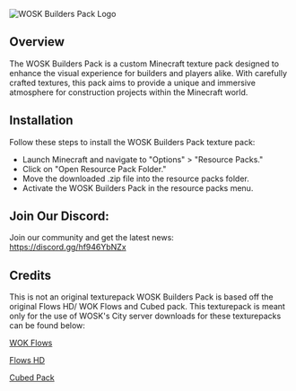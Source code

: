 ![WOSK Builders Pack Logo](https://github.com/WOSK24/WOSK-Builders-Pack/assets/142062862/dfc63c9b-fb7c-4317-a147-0247f9e6926d)
## Overview

The WOSK Builders Pack is a custom Minecraft texture pack designed to enhance the visual experience for builders and players alike. With carefully crafted textures, this pack aims to provide a unique and immersive atmosphere for construction projects within the Minecraft world.

## Installation

Follow these steps to install the WOSK Builders Pack texture pack:

   - Launch Minecraft and navigate to "Options" > "Resource Packs."
   - Click on "Open Resource Pack Folder."
   - Move the downloaded .zip file into the resource packs folder.
   - Activate the WOSK Builders Pack in the resource packs menu.

## Join Our Discord:

Join our community and get the latest news: https://discord.gg/hf946YbNZx

## Credits

This is not an original texturepack WOSK Builders Pack is based off the original Flows HD/ WOK Flows and Cubed pack. This texturepack is meant only for the use of WOSK's City server downloads for these texturepacks can be found below:

[WOK Flows](https://github.com/WorldOfKeralis/WoKFlows/releases)

[Flows HD](https://www.planetminecraft.com/texture-pack/flows-hd-3507738/)

[Cubed Pack](https://cubed.community/)
